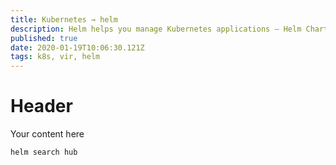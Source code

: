 ```yaml
---
title: Kubernetes → helm
description: Helm helps you manage Kubernetes applications — Helm Charts help you define, install, and upgrade even the most complex Kubernetes application.
published: true
date: 2020-01-19T10:06:30.121Z
tags: k8s, vir, helm
---
```


# Header
Your content here


```
helm search hub

```